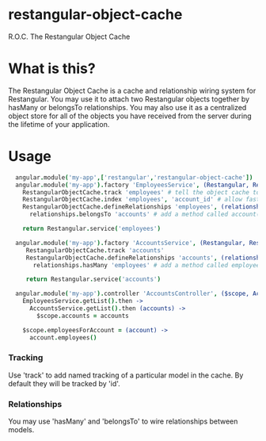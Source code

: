 # restangular-object-cache
R.O.C. The Restangular Object Cache

# What is this?

The Restangular Object Cache is a cache and relationship wiring system for Restangular.
You may use it to attach two Restangular objects together by hasMany or belongsTo
relationships.  You may also use it as a centralized object store for all of the objects
you have received from the server during the lifetime of your application.

# Usage

```coffeescript
  angular.module('my-app',['restangular','restangular-object-cache'])
  angular.module('my-app').factory 'EmployeesService', (Restangular, RestangularObjectCache) ->
    RestangularObjectCache.track 'employees' # tell the object cache to watch the model 'employees'
    RestangularObjectCache.index 'employees', 'account_id' # allow fast lookups by account_id
    RestangularObjectCache.defineRelationships 'employees', (relationships) ->
      relationships.belongsTo 'accounts' # add a method called account()

    return Restangular.service('employees')

  angular.module('my-app').factory 'AccountsService', (Restangular, RestangularObjectCache) ->
     RestangularObjectCache.track 'accounts'
     RestangularObjectCache.defineRelationships 'accounts', (relationships) ->
       relationships.hasMany 'employees' # add a method called employees()

     return Restangular.service('accounts')

  angular.module('my-app').controller 'AccountsController', ($scope, AccountsService, EmployeesService) ->
    EmployeesService.getList().then ->
      AccountsService.getList().then (accounts) ->
        $scope.accounts = accounts

    $scope.employeesForAccount = (account) ->
      account.employees()

```

### Tracking

Use 'track' to add named tracking of a particular model in the cache.  By default they will be tracked by 'id'.

### Relationships

You may use 'hasMany' and 'belongsTo' to wire relationships between models.
